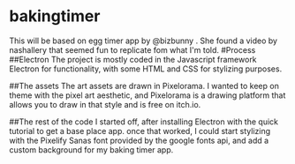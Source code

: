 # bakingtimer
 This will be based on egg timer app by @bizbunny . She found a video by nashallery that seemed fun to replicate fom what I'm told.
#Process
##Electron
The project is mostly coded in the Javascript framework Electron for functionality, with some HTML and CSS for stylizing purposes.

##The assets
The art assets are drawn in Pixelorama. I wanted to keep on theme with the pixel art aesthetic, and Pixelorama is a drawing platform that allows you to draw in that style and is free on itch.io.

##The rest of the code
I started off, after installing Electron with the quick tutorial to get a base place app. once that worked, I could start stylizing with the Pixelify Sanas font provided by the google fonts api, and add a custom background for my baking timer app.

